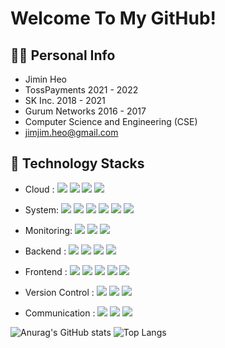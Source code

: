 # Welcome To My GitHub!

## 🙋‍♂️ Personal Info

- Jimin Heo
- TossPayments 2021 - 2022
- SK Inc. 2018 - 2021
- Gurum Networks 2016 - 2017
- Computer Science and Engineering (CSE)
- jimjim.heo@gmail.com

## 🔨 Technology Stacks

- Cloud : 
  <span><img src="https://img.shields.io/badge/kubernetes-%23326ce5.svg?style=flat&logo=kubernetes&logoColor=white"/></span>
  <span><img src="https://img.shields.io/badge/AWS-232f3e?style=flat&logo=amazon-aws&logoColor=white"/></span>
  <span><img src="https://img.shields.io/badge/Docker-2496ED?style=flat&logo=docker&logoColor=white"/></span>
  <span><img src="https://img.shields.io/badge/VMware-607078?style=flat&logo=vmware&logoColor=white"/></span>
  
- System:
  <span><img src="https://img.shields.io/badge/Istio-466BB0?style=flat&logo=istio&logoColor=white"/></span>
  <span><img src="https://img.shields.io/badge/Apache%20Kafka-231F20?style=flat&logo=apachekafka&logoColor=white"/></span>
  <span><img src="https://img.shields.io/badge/Linux-FCC624?style=flat&logo=linux&logoColor=black"/></span>
  <span><img src="https://img.shields.io/badge/Red%20Hat-EE0000?style=flat&logo=redhat&logoColor=white"/></span>
  <span><img src="https://img.shields.io/badge/Ubuntu-E95420?style=flat&logo=ubuntu&logoColor=white"/></span>
  <span><img src="https://img.shields.io/badge/Istio-466BB0?style=flat&logo=istio&logoColor=white"/></span>

- Monitoring:
  <span><img src="https://img.shields.io/badge/Grafana-F46800?style=flat&logo=grafana&logoColor=white"/></span>
  <span><img src="https://img.shields.io/badge/Elastic-005571?style=flat&logo=elastic&logoColor=white"/></span>
  <span><img src="https://img.shields.io/badge/Kibana-005571?style=flat&logo=kibana&logoColor=white"/></span>
  
- Backend : 
  <span><img src="https://img.shields.io/badge/java-%23ED8B00.svg?style=flat&logo=java&logoColor=white"/></span>
  <span><img src="https://img.shields.io/badge/Python-3776AB?style=flat&logo=python&logoColor=white"/></span>
  <span><img src="https://img.shields.io/badge/JavaScript-dbab09?style=flat&logo=javascript&logoColor=white"/></span>
  <span><img src="https://img.shields.io/badge/kotlin-%237F52FF.svg?style=flat&logo=kotlin&logoColor=white"/></span>

- Frontend : 
  <span><img src="https://img.shields.io/badge/HTML-e34f26?style=flat&logo=html5&logoColor=white"/></span>
  <span><img src="https://img.shields.io/badge/CSS-1572b6?style=flat&logo=css3&logoColor=white"/></span>
  <span><img src="https://img.shields.io/badge/JavaScript-dbab09?style=flat&logo=javascript&logoColor=white"/></span>
  <span><img src="https://img.shields.io/badge/TypeScript-3178C6?style=flat&logo=typescript&logoColor=white"/></span>
  <span><img src="https://img.shields.io/badge/React-61dafb?style=flat&logo=react&logoColor=white"/></span>

- Version Control : <span><img src="https://img.shields.io/badge/Git-f05032?style=flat&logo=git&logoColor=white"/></span>
  <span><img src="https://img.shields.io/badge/GitHub-181717?style=flat&logo=github&logoColor=white"/></span>
  <span><img src="https://img.shields.io/badge/Bitbucket-0052cc?style=flat&logo=bitbucket&logoColor=white"/></span><br/>
  
- Communication : 
  <span><img src="https://img.shields.io/badge/Slack-4A154B?style=flat&logo=slack&logoColor=white"/></span>
  <span><img src="https://img.shields.io/badge/Jira-0052cc?style=flat&logo=jira&logoColor=white"/></span>
  <span><img src="https://img.shields.io/badge/Confluence-0052cc?style=flat&logo=confluence&logoColor=white"/></span>
  
![Anurag's GitHub stats](https://github-readme-stats-sand-six-91.vercel.app/api?username=hjimjim&show_icons=true&count_private=true&line_height=24&theme=dracula&hide=stars)
![Top Langs](https://github-readme-stats-sand-six-91.vercel.app/api/top-langs/?username=hjimjim&layout=compact&theme=dracula)

